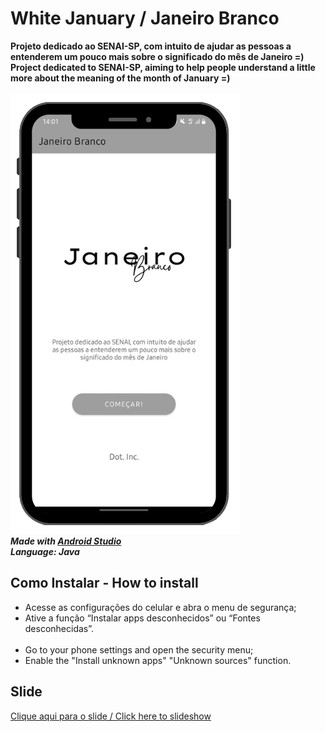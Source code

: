 # White January / Janeiro Branco
<b>Projeto dedicado ao SENAI-SP, com intuito de ajudar as pessoas a entenderem um pouco mais sobre o significado do mês de Janeiro =)</b><br>
<b>Project dedicated to SENAI-SP, aiming to help people understand a little more about the meaning of the month of January =)</b><br>
<br><img src="preview.png"/><br>
<i><b>Made with <a href="https://bit.ly/3F8qZlg">Android Studio</a>
<br>Language: Java</b></i><br>
## Como Instalar - How to install
* Acesse as configurações do celular e abra o menu de segurança;
* Ative a função “Instalar apps desconhecidos” ou “Fontes desconhecidas”.
<br><br>
* Go to your phone settings and open the security menu;
* Enable the "Install unknown apps" "Unknown sources" function.

## Slide
<a href="https://bit.ly/3yAeyfH">Clique aqui para o slide / Click here to slideshow</a>

